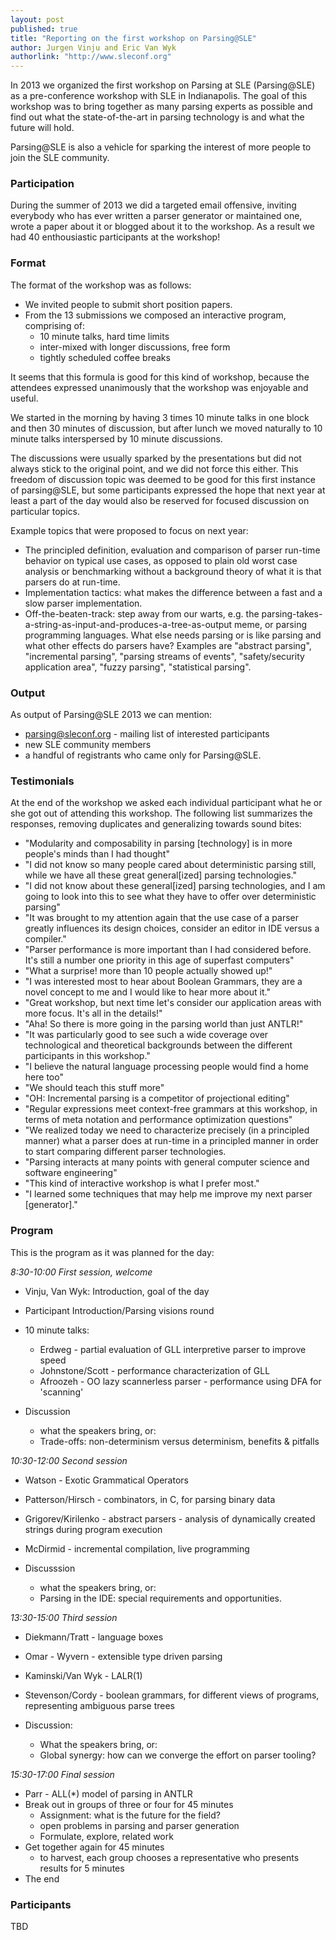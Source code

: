 ```yaml
---
layout: post
published: true
title: "Reporting on the first workshop on Parsing@SLE"
author: Jurgen Vinju and Eric Van Wyk
authorlink: "http://www.sleconf.org"
---
```


In 2013 we organized the first workshop on Parsing at SLE (Parsing@SLE) as a pre-conference workshop with SLE in Indianapolis. The goal of this workshop was to bring together as many parsing experts as possible and find out what the state-of-the-art in parsing technology is and what the future will hold. 

Parsing@SLE is also a vehicle for sparking the interest of more people to join the SLE community.

### Participation

During the summer of 2013 we did a targeted email offensive, inviting everybody who has ever written a parser generator or maintained one, wrote a paper about it or blogged about it to the workshop. As a result we had 40 enthousiastic participants at the workshop!  

### Format

The format of the workshop was as follows:

* We invited people to submit short position papers.
* From the 13 submissions we composed an interactive program, comprising of:
   - 10 minute talks, hard time limits
   - inter-mixed with longer discussions, free form
   - tightly scheduled coffee breaks
   
It seems that this formula is good for this kind of workshop, because the attendees expressed unanimously that the workshop was enjoyable and useful.

We started in the morning by having 3 times 10 minute talks in one block and then 30 minutes of discussion, but after lunch we moved naturally to 10 minute talks interspersed by 10 minute discussions. 

The discussions were usually sparked by the presentations but did not always stick to the original point, and we did not force this either. This freedom of discussion topic was deemed to be good for this first instance of parsing@SLE, but some participants expressed the hope that next year at least a part of the day would also be reserved for focused discussion on particular topics.

Example topics that were proposed to focus on next year:

   * The principled definition, evaluation and comparison of parser run-time behavior on typical use cases, as opposed to plain old worst case analysis or benchmarking without a background theory of what it is that parsers do at run-time.
   * Implementation tactics: what makes the difference between a fast and a slow parser implementation.
   * Off-the-beaten-track: step away from our warts, e.g. the parsing-takes-a-string-as-input-and-produces-a-tree-as-output meme, or parsing programming languages. What else needs parsing or is like parsing and what other effects do parsers have? Examples are "abstract parsing", "incremental parsing", "parsing streams of events", "safety/security application area", "fuzzy parsing", "statistical parsing".
   
### Output

As output of Parsing@SLE 2013 we can mention:

   * <parsing@sleconf.org> - mailing list of interested participants
   * new SLE community members
   * a handful of registrants who came only for Parsing@SLE.

### Testimonials

At the end of the workshop we asked each individual participant what he or she got out of attending this workshop. The following list summarizes the responses, removing duplicates and generalizing towards sound bites:

* "Modularity and composability in parsing [technology] is in more people's minds than I had thought"
* "I did not know so many people cared about deterministic parsing still, while we have all these great general[ized] parsing technologies."
* "I did not know about these general[ized] parsing technologies, and I am going to look into this to see what they have to offer over deterministic parsing"
* "It was brought to my attention again that the use case of a parser greatly influences its design choices, consider an editor in IDE versus a compiler."
* "Parser performance is more important than I had considered before. It's still a number one priority in this age of superfast computers"
* "What a surprise! more than 10 people actually showed up!"
* "I was interested most to hear about Boolean Grammars, they are a novel concept to me and I would like to hear more about it."
* "Great workshop, but next time let's consider our application areas with more focus. It's all in the details!"
* "Aha! So there is more going in the parsing world than just ANTLR!"
* "It was particularly good to see such a wide coverage over technological and theoretical backgrounds between the different participants in this workshop."
* "I believe the natural language processing people would find a home here too"
* "We should teach this stuff more"
* "OH: Incremental parsing is a competitor of projectional editing"
* "Regular expressions meet context-free grammars at this workshop, in terms of meta notation and performance optimization questions"
* "We realized today we need to characterize precisely (in a principled manner) what a parser does at run-time in a principled manner in order to start comparing different parser technologies.
* "Parsing interacts at many points with general computer science and software engineering"
* "This kind of interactive workshop is what I prefer most."
* "I learned some techniques that may help me improve my next parser [generator]."

### Program

This is the program as it was planned for the day:

*8:30-10:00 First session, welcome*

* Vinju, Van Wyk: Introduction, goal of the day

* Participant Introduction/Parsing visions round
   
* 10 minute talks:
   * Erdweg - partial evaluation of GLL interpretive parser to improve speed   
   * Johnstone/Scott - performance characterization of GLL   
   * Afroozeh - OO lazy scannerless parser  - performance using DFA for 'scanning'   

* Discussion
   * what the speakers bring, or:
   * Trade-offs: non-determinism versus determinism, benefits & pitfalls


*10:30-12:00 Second session*

* Watson - Exotic Grammatical Operators 
* Patterson/Hirsch - combinators, in C, for parsing binary data 
* Grigorev/Kirilenko - abstract parsers - analysis of dynamically created strings during program execution
* McDirmid - incremental compilation, live programming

* Discusssion
   * what the speakers bring, or:
   * Parsing in the IDE: special requirements and opportunities.


*13:30-15:00 Third session*

* Diekmann/Tratt - language boxes 
* Omar - Wyvern - extensible type driven parsing  
* Kaminski/Van Wyk - LALR(1)  
* Stevenson/Cordy - boolean grammars, for different views of programs, representing ambiguous parse trees
   
* Discussion:
   * What the speakers bring, or:
   * Global synergy: how can we converge the effort on parser tooling?


*15:30-17:00 Final session*

* Parr - ALL(*) model of parsing in ANTLR
* Break out in groups of three or four for 45 minutes
   * Assignment: what is the future for the field?
   * open problems in parsing and parser generation
   * Formulate, explore, related work
* Get together again for 45 minutes
   * to harvest, each group chooses a representative who presents results for 5 minutes
* The end


### Participants

TBD
